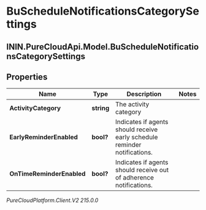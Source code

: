 # BuScheduleNotificationsCategorySettings

## ININ.PureCloudApi.Model.BuScheduleNotificationsCategorySettings

## Properties

|Name | Type | Description | Notes|
|------------ | ------------- | ------------- | -------------|
| **ActivityCategory** | **string** | The activity category | |
| **EarlyReminderEnabled** | **bool?** | Indicates if agents should receive early schedule reminder notifications. | |
| **OnTimeReminderEnabled** | **bool?** | Indicates if agents should receive out of adherence notifications. | |



_PureCloudPlatform.Client.V2 215.0.0_
